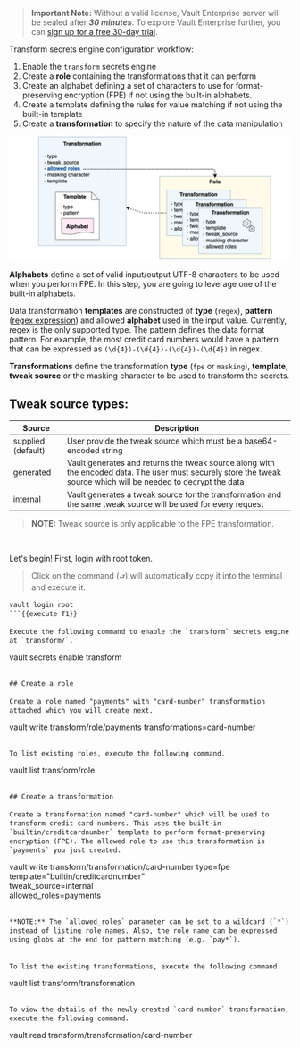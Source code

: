 > **Important Note:** Without a valid license, Vault Enterprise server will be sealed after ***30 minutes***. To explore Vault Enterprise further, you can [sign up for a free 30-day trial](https://www.hashicorp.com/products/vault/trial).

Transform secrets engine configuration workflow:

  1. Enable the `transform` secrets engine
  1. Create a **role** containing the transformations that it can perform
  1. Create an alphabet defining a set of characters to use for format-preserving encryption (FPE) if not using the built-in alphabets.
  1. Create a template defining the rules for value matching if not using the built-in template
  1. Create a **transformation** to specify the nature of the data manipulation

![Relationship](./assets/vault-transform-2.png)

**Alphabets** define a set of valid input/output UTF-8 characters to be used when you perform FPE. In this step, you are going to leverage one of the built-in alphabets.

Data transformation **templates** are constructed of **type** (`regex`), **pattern** ([regex
expression](https://en.wikipedia.org/wiki/Regular_expression)) and allowed **alphabet** used in the input value. Currently, regex is the only supported type. The pattern defines the data format pattern. For example, the most credit card numbers would have a  pattern that can be expressed as
`(\d{4})-(\d{4})-(\d{4})-(\d{4})` in regex.

**Transformations** define the transformation **type** (`fpe` or `masking`), **template**, **tweak source** or the masking character to be used to transform the secrets.

## Tweak source types:

| Source      | Description                                               |
|-------------|-----------------------------------------------------------|
| supplied (default)   | User provide the tweak source which must be a base64-encoded string |
| generated   | Vault generates and returns the tweak source along with the encoded data. The user must securely store the tweak source which will be needed to decrypt the data |
| internal    | Vault generates a tweak source for the transformation and the same tweak source will be used for every request |

> **NOTE:** Tweak source is only applicable to the FPE transformation.

<br />

Let's begin!  First, login with root token.

> Click on the command (`⮐`) will automatically copy it into the terminal and execute it.

```
vault login root
```{{execute T1}}

Execute the following command to enable the `transform` secrets engine at `transform/`.

```
vault secrets enable transform
```{{execute T1}}

## Create a role

Create a role named "payments" with "card-number" transformation attached which you will create next.

```
vault write transform/role/payments transformations=card-number
```{{execute T1}}

To list existing roles, execute the following command.

```
vault list transform/role
```{{execute T1}}

## Create a transformation

Create a transformation named "card-number" which will be used to transform credit card numbers. This uses the built-in `builtin/creditcardnumber` template to perform format-preserving encryption (FPE). The allowed role to use this transformation is `payments` you just created.

```
vault write transform/transformation/card-number type=fpe \
        template="builtin/creditcardnumber" \
        tweak_source=internal \
        allowed_roles=payments
```{{execute T1}}

**NOTE:** The `allowed_roles` parameter can be set to a wildcard (`*`) instead of listing role names. Also, the role name can be expressed using globs at the end for pattern matching (e.g. `pay*`).


To list the existing transformations, execute the following command.

```
vault list transform/transformation
```{{execute T1}}

To view the details of the newly created `card-number` transformation, execute the following command.

```
vault read transform/transformation/card-number
```{{execute T1}}

